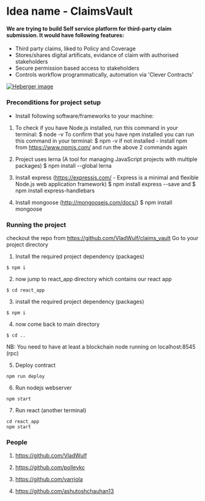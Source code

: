 # Idea name - ClaimsVault

#### We are trying to build Self service platform for third-party claim submission. It would have following features:

* Third party claims, liked to Policy and Coverage 
* Stores/shares digital artificats, evidance of claim with authorised stakeholders
* Secure permission based access to stakeholders
* Controls workflow programmatically, automation via 'Clever Contracts' 

<a href="https://www.hostingpics.net/viewer.php?id=362122technologies.png"><img src="https://img15.hostingpics.net/thumbs/mini_362122technologies.png" alt="Heberger image" /></a>

### Preconditions for project setup
* Install following software/frameworks to your machine:

1. To check if you have Node.js installed, run this command in your terminal:
  $ node -v
  To confirm that you have npm installed you can run this command in your terminal:
  $ npm -v
  if not installed - install npm from https://www.npmjs.com/ and run the above 2 commands again
  
2. Project uses lerna (A tool for managing JavaScript projects with multiple packages)
  $ npm install --global lerna
  
3. Install express (https://expressjs.com/ - Express is a minimal and flexible Node.js web application framework)
  $ npm install express --save
  and
  $ npm install express-handlebars
  
4. Install mongoose (http://mongoosejs.com/docs/)
  $ npm install mongoose

### Running the project

checkout the repo from https://github.com/VladWulf/claims_vault
Go to your project directory
1. Install the required project dependency (packages)
```
$ npm i
```
2. now jump to react_app directory which contains our react app
```
$ cd react_app
```
3. install the required project dependency (packages)
```
$ npm i
```
4. now come back to main directory
```
$ cd ..
```
NB: You need to have at least a blockchain node running on localhost:8545 (rpc)

5.  Deploy contract
```
npm run deploy

```
6. Run nodejs webserver

```
npm start
```
7. Run react (another terminal)
```
cd react_app
npm start
```

### People 
1. https://github.com/VladWulf

2. https://github.com/polleykc

3. https://github.com/varriola

4. https://github.com/ashutoshchauhan13

